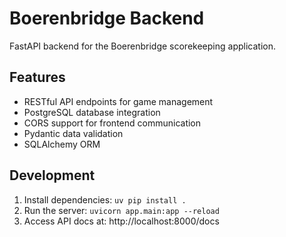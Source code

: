 # Boerenbridge Backend

FastAPI backend for the Boerenbridge scorekeeping application.

## Features

- RESTful API endpoints for game management
- PostgreSQL database integration
- CORS support for frontend communication
- Pydantic data validation
- SQLAlchemy ORM

## Development

1. Install dependencies: `uv pip install .`
2. Run the server: `uvicorn app.main:app --reload`
3. Access API docs at: http://localhost:8000/docs
